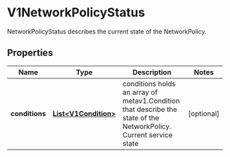 

# V1NetworkPolicyStatus

NetworkPolicyStatus describes the current state of the NetworkPolicy.
## Properties

Name | Type | Description | Notes
------------ | ------------- | ------------- | -------------
**conditions** | [**List&lt;V1Condition&gt;**](V1Condition.md) | conditions holds an array of metav1.Condition that describe the state of the NetworkPolicy. Current service state |  [optional]



